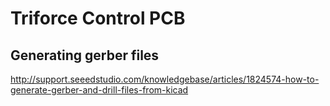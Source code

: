 # Triforce Control PCB

## Generating gerber files

http://support.seeedstudio.com/knowledgebase/articles/1824574-how-to-generate-gerber-and-drill-files-from-kicad
